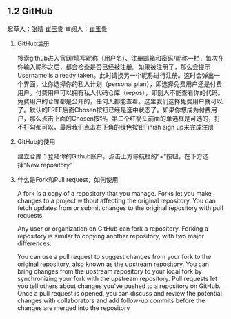 ## 1.2 GitHub

起草人：[张晴](mailto:zhangqing2016@lzu.edu.cn) [崔玉贵](mailto:cuiyg14@lzu.edu.cn)  审阅人：[崔玉贵](mailto:cuiyg14@lzu.edu.cn)

1. GitHub注册

    搜索github进入官网/填写昵称（用户名）、注册邮箱和密码/昵称一栏，每次在你输入昵称之后，都会检查是否已经被注册。如果被注册了，那么会提示Username is already taken。此时请换另一个昵称进行注册。这时会弹出一个界面，让你选择你的私人计划（personal plan），即选择免费用户还是付费用户。付费用户可以拥有私人代码仓库（repos），即别人不能查看你的代码。免费用户的仓库都是公开的，任何人都能查看。这里我们选择免费用户就可以了。默认的FREE后面Chosen按钮已经是选中状态了。如果你想成为付费用户，那么点击上面的Chosen按钮。第二个红箭头前面的单选框是可选的，打不打勾都可以，最后我们点击右下角的绿色按钮Finish sign up来完成注册

2. GitHub的使用

    建立仓库：登陆你的Github账户，点击上方导航栏的“+”按钮，在下方选择“New  repository”

3. 什么是Fork和Pull request，如何使用

    A fork is a copy of a repository that you manage. Forks let you make changes to a project without affecting the original repository. You can fetch updates from or submit changes to the original repository with pull requests.

    Any user or organization on GitHub can fork a repository. Forking a repository is similar to copying another repository, with two major differences:

    You can use a pull request to suggest changes from your fork to the original repository, also known as the upstream repository. You can bring changes from the upstream repository to your local fork by synchronizing your fork with the upstream repository. Pull requests let you tell others about changes you've pushed to a repository on GitHub. Once a pull request is opened, you can discuss and review the potential changes with collaborators and add follow-up commits before the changes are merged into the repository
